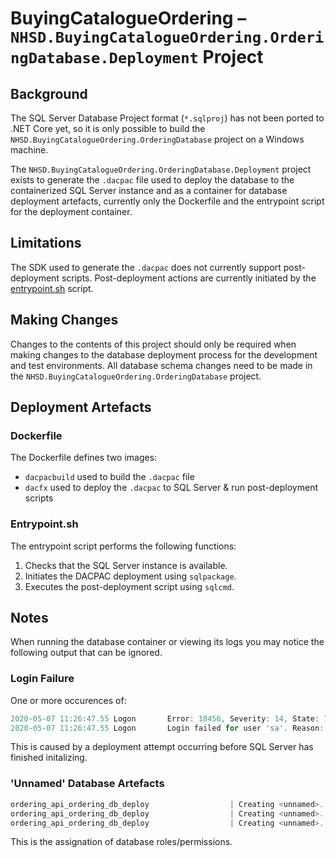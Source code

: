 ﻿# BuyingCatalogueOrdering – `NHSD.BuyingCatalogueOrdering.OrderingDatabase.Deployment` Project

## Background

The SQL Server Database Project format (`*.sqlproj`) has not been ported to .NET Core yet, so it is only possible to build the `NHSD.BuyingCatalogueOrdering.OrderingDatabase` project on a Windows machine.

The `NHSD.BuyingCatalogueOrdering.OrderingDatabase.Deployment` project exists to generate the `.dacpac` file used to deploy the database to the containerized SQL Server instance and as a container for database deployment artefacts, currently only the Dockerfile and the entrypoint script for the deployment container.

## Limitations

The SDK used to generate the `.dacpac` does not currently support post-deployment scripts. Post-deployment actions are currently initiated by the [entrypoint.sh](#entrypoint.sh) script.

## Making Changes

Changes to the contents of this project should only be required when making changes to the database deployment process for the development and test environments. All database schema changes need to be made in the `NHSD.BuyingCatalogueOrdering.OrderingDatabase` project.

## Deployment Artefacts

### Dockerfile

The Dockerfile defines two images:

- `dacpacbuild` used to build the `.dacpac` file
- `dacfx` used to deploy the `.dacpac` to SQL Server & run post-deployment scripts

### Entrypoint.sh

The entrypoint script performs the following functions:

1. Checks that the SQL Server instance is available.
2. Initiates the DACPAC deployment using `sqlpackage`.
3. Executes the post-deployment script using `sqlcmd`.

## Notes

When running the database container or viewing its logs you may notice the following output that can be ignored.

### Login Failure

One or more occurences of:

```powershell
2020-05-07 11:26:47.55 Logon       Error: 18456, Severity: 14, State: 7.
2020-05-07 11:26:47.55 Logon       Login failed for user 'sa'. Reason: An error occurred while evaluating the password. [CLIENT: 172.24.0.4]
```

This is caused by a deployment attempt occurring before SQL Server has finished initalizing.

### 'Unnamed' Database Artefacts

```powershell
ordering_api_ordering_db_deploy                  | Creating <unnamed>...
ordering_api_ordering_db_deploy                  | Creating <unnamed>...
ordering_api_ordering_db_deploy                  | Creating <unnamed>...
```

This is the assignation of database roles/permissions.

